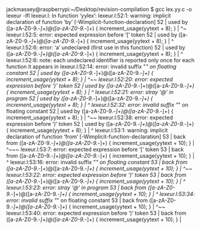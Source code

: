 jackmassey@raspberrypi:~/Desktop/revision-compilation $ gcc lex.yy.c -o lexeur -lfl
lexeur.l: In function ‘yylex’:
lexeur.l:52:1: warning: implicit declaration of function ‘by’ [-Wimplicit-function-declaration]
   52 | used by ([a-zA-Z0-9._-]+)@([a-zA-Z0-9._-]+)       { increment_usage(yytext + 8); }
      | ^~
lexeur.l:52:5: error: expected expression before ‘[’ token
   52 | used by ([a-zA-Z0-9._-]+)@([a-zA-Z0-9._-]+)       { increment_usage(yytext + 8); }
      |     ^
lexeur.l:52:6: error: ‘a’ undeclared (first use in this function)
   52 | used by ([a-zA-Z0-9._-]+)@([a-zA-Z0-9._-]+)       { increment_usage(yytext + 8); }
      |      ^
lexeur.l:52:6: note: each undeclared identifier is reported only once for each function it appears in
lexeur.l:52:14: error: invalid suffix "_" on floating constant
   52 | used by ([a-zA-Z0-9._-]+)@([a-zA-Z0-9._-]+)       { increment_usage(yytext + 8); }
      |              ^~~
lexeur.l:52:20: error: expected expression before ‘)’ token
   52 | used by ([a-zA-Z0-9._-]+)@([a-zA-Z0-9._-]+)       { increment_usage(yytext + 8); }
      |                    ^
lexeur.l:52:21: error: stray ‘@’ in program
   52 | used by ([a-zA-Z0-9._-]+)@([a-zA-Z0-9._-]+)       { increment_usage(yytext + 8); }
      |                     ^
lexeur.l:52:32: error: invalid suffix "_" on floating constant
   52 | used by ([a-zA-Z0-9._-]+)@([a-zA-Z0-9._-]+)       { increment_usage(yytext + 8); }
      |                                ^~~
lexeur.l:52:38: error: expected expression before ‘)’ token
   52 | used by ([a-zA-Z0-9._-]+)@([a-zA-Z0-9._-]+)       { increment_usage(yytext + 8); }
      |                                      ^
lexeur.l:53:1: warning: implicit declaration of function ‘from’ [-Wimplicit-function-declaration]
   53 | back from ([a-zA-Z0-9._-]+)@([a-zA-Z0-9._-]+)    { increment_usage(yytext + 10); }
      | ^~~~
lexeur.l:53:7: error: expected expression before ‘[’ token
   53 | back from ([a-zA-Z0-9._-]+)@([a-zA-Z0-9._-]+)    { increment_usage(yytext + 10); }
      |       ^
lexeur.l:53:16: error: invalid suffix "_" on floating constant
   53 | back from ([a-zA-Z0-9._-]+)@([a-zA-Z0-9._-]+)    { increment_usage(yytext + 10); }
      |                ^~~
lexeur.l:53:22: error: expected expression before ‘)’ token
   53 | back from ([a-zA-Z0-9._-]+)@([a-zA-Z0-9._-]+)    { increment_usage(yytext + 10); }
      |                      ^
lexeur.l:53:23: error: stray ‘@’ in program
   53 | back from ([a-zA-Z0-9._-]+)@([a-zA-Z0-9._-]+)    { increment_usage(yytext + 10); }
      |                       ^
lexeur.l:53:34: error: invalid suffix "_" on floating constant
   53 | back from ([a-zA-Z0-9._-]+)@([a-zA-Z0-9._-]+)    { increment_usage(yytext + 10); }
      |                                  ^~~
lexeur.l:53:40: error: expected expression before ‘)’ token
   53 | back from ([a-zA-Z0-9._-]+)@([a-zA-Z0-9._-]+)    { increment_usage(yytext + 10); }
      |          
